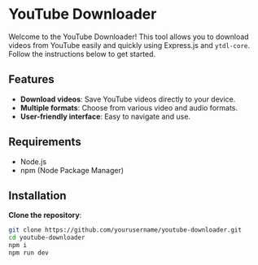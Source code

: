 # YouTube Downloader

Welcome to the YouTube Downloader! This tool allows you to download videos from YouTube easily and quickly using Express.js and `ytdl-core`. Follow the instructions below to get started.

## Features

- **Download videos**: Save YouTube videos directly to your device.
- **Multiple formats**: Choose from various video and audio formats.
- **User-friendly interface**: Easy to navigate and use.

## Requirements

- Node.js
- npm (Node Package Manager)

## Installation

**Clone the repository**:
   ```sh
   git clone https://github.com/yourusername/youtube-downloader.git
   cd youtube-downloader
   npm i
   npm run dev
